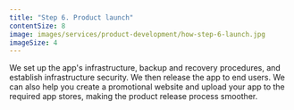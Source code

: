 ```yaml
---
title: "Step 6. Product launch"
contentSize: 8
image: images/services/product-development/how-step-6-launch.jpg
imageSize: 4
---
```


We set up the app's infrastructure, backup and recovery procedures, and establish 
infrastructure security. We then release the app to end users. We can also help you 
create a promotional website and upload your app to the required app stores, making the 
product release process smoother.
